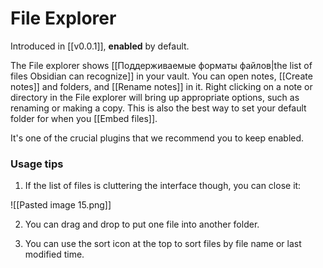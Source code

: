 # File Explorer

Introduced in [[v0.0.1]], **enabled** by default.

The File explorer shows [[Поддерживаемые форматы файлов|the list of files Obsidian can recognize]] in your vault. You can open notes, [[Create notes]] and folders, and [[Rename notes]] in it. Right clicking on a note or directory in the File explorer will bring up appropriate options, such as renaming or making a copy. This is also the best way to set your default folder for when you [[Embed files]].

It's one of the crucial plugins that we recommend you to keep enabled.

### Usage tips

1. If the list of files is cluttering the interface though, you can close it:

![[Pasted image 15.png]]

2. You can drag and drop to put one file into another folder.

3. You can use the sort icon at the top to sort files by file name or last modified time.